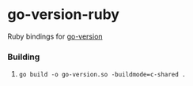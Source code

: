 # go-version-ruby

Ruby bindings for [go-version](https://github.com/hashicorp/go-version)

### Building

1. `go build -o go-version.so -buildmode=c-shared .`
